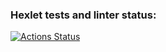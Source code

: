 ### Hexlet tests and linter status:
[![Actions Status](https://github.com/streltsov95/java-project-99/actions/workflows/hexlet-check.yml/badge.svg)](https://github.com/streltsov95/java-project-99/actions)